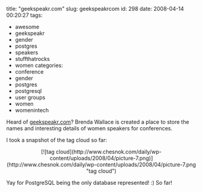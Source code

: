 title: "geekspeakr.com"
slug: geekspeakrcom
id: 298
date: 2008-04-14 00:20:27
tags: 
- awesome
- geekspeakr
- gender
- postgres
- speakers
- stuffthatrocks
- women
categories: 
- conference
- gender
- postgres
- postgresql
- user groups
- women
- womenintech

Heard of [geekspeakr.com](http://www.geekspeakr.com)? Brenda Wallace is created a place to store the names and interesting details of women speakers for conferences.

I took a snapshot of the tag cloud so far: 

<center>[![tag cloud](http://www.chesnok.com/daily/wp-content/uploads/2008/04/picture-7.png)](http://www.chesnok.com/daily/wp-content/uploads/2008/04/picture-7.png "tag cloud")</center>

Yay for PostgreSQL being the only database represented!  :)  So far!
